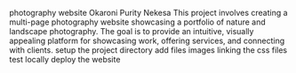 photography website
Okaroni Purity Nekesa
This project involves creating a multi-page photography website showcasing a portfolio of nature and landscape photography. The goal is to provide an intuitive, visually appealing platform for showcasing work, offering services, and connecting with clients.
setup the project directory
add files
images
linking the css files
test locally
deploy the website
